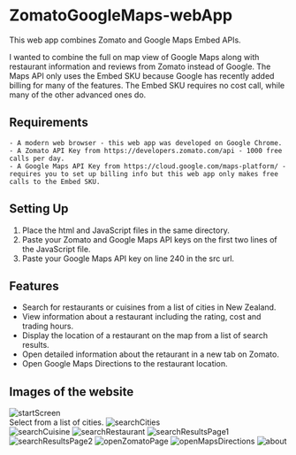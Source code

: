 # ZomatoGoogleMaps-webApp
This web app combines Zomato and Google Maps Embed APIs.

I wanted to combine the full on map view of Google Maps along with restaurant information and reviews from Zomato instead of Google.
The Maps API only uses the Embed SKU because Google has recently added billing for many of the features. The Embed SKU requires no cost call, while many of the other advanced ones do.

## Requirements
```
- A modern web browser - this web app was developed on Google Chrome.
- A Zomato API Key from https://developers.zomato.com/api - 1000 free calls per day.
- A Google Maps API Key from https://cloud.google.com/maps-platform/ - requires you to set up billing info but this web app only makes free calls to the Embed SKU.
```
## Setting Up
1. Place the html and JavaScript files in the same directory.
2. Paste your Zomato and Google Maps API keys on the first two lines of the JavaScript file.
3. Paste your Google Maps API key on line 240 in the src url.

## Features
* Search for restaurants or cuisines from a list of cities in New Zealand. <br/>
* View information about a restaurant including the rating, cost and trading hours. <br/>
* Display the location of a restaurant on the map from a list of search results. <br/>
* Open detailed information about the retaurant in a new tab on Zomato. <br/>
* Open Google Maps Directions to the restaurant location. <br/>

## Images of the website
![startScreen](https://user-images.githubusercontent.com/45221821/63070834-e58d5d00-bf70-11e9-9b9b-07e09af7b98c.PNG) <br/>
Select from a list of cities.
![searchCities](https://user-images.githubusercontent.com/45221821/63070860-fc33b400-bf70-11e9-8526-9b7146d6565d.PNG) <br/>
![searchCuisine](https://user-images.githubusercontent.com/45221821/63070867-0ce42a00-bf71-11e9-8181-3ace088f7e18.PNG)
![searchRestaurant](https://user-images.githubusercontent.com/45221821/63070869-0f468400-bf71-11e9-8553-14a2eecf180a.PNG)
![searchResultsPage1](https://user-images.githubusercontent.com/45221821/63070874-1372a180-bf71-11e9-8832-2bae5f6ba838.PNG)
![searchResultsPage2](https://user-images.githubusercontent.com/45221821/63070877-15d4fb80-bf71-11e9-97ea-17d89cd35458.PNG)
![openZomatoPage](https://user-images.githubusercontent.com/45221821/63070887-1ec5cd00-bf71-11e9-92dc-1866728e9190.PNG)
![openMapsDirections](https://user-images.githubusercontent.com/45221821/63070889-208f9080-bf71-11e9-82e5-1074c0459402.PNG)
![about](https://user-images.githubusercontent.com/45221821/63070894-22595400-bf71-11e9-8f30-43daaacfa7e2.PNG)
